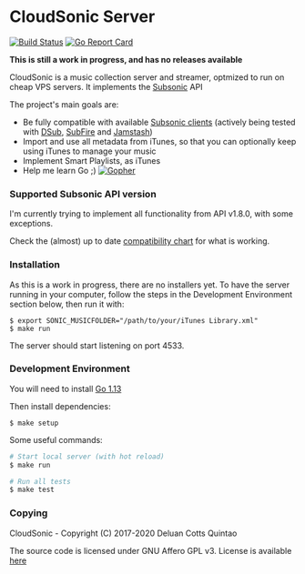 # CloudSonic Server

[![Build Status](https://travis-ci.org/cloudsonic/sonic-server.svg?branch=master)](https://travis-ci.org/cloudsonic/sonic-server)
[![Go Report Card](https://goreportcard.com/badge/github.com/cloudsonic/sonic-server)](https://goreportcard.com/report/github.com/cloudsonic/sonic-server)

**This is still a work in progress, and has no releases available**

CloudSonic is a music collection server and streamer, optmized to run on cheap VPS servers. It implements the
[Subsonic](http://www.subsonic.org) API

The project's main goals are:

- Be fully compatible with available [Subsonic clients](http://www.subsonic.org/pages/apps.jsp)
  (actively being tested with
  [DSub](http://www.subsonic.org/pages/apps.jsp#dsub),
  [SubFire](http://www.subsonic.org/pages/apps.jsp#subfire) and
  [Jamstash](http://www.subsonic.org/pages/apps.jsp#jamstash))
- Import and use all metadata from iTunes, so that you can optionally keep using iTunes to manage your music
- Implement Smart Playlists, as iTunes
- Help me learn Go ;) [![Gopher](https://blog.golang.org/favicon.ico)](https://golang.org)

### Supported Subsonic API version

I'm currently trying to implement all functionality from API v1.8.0, with some exceptions.

Check the (almost) up to date [compatibility chart](https://github.com/cloudsonic/sonic-server/wiki/Compatibility) for what is working.

### Installation

As this is a work in progress, there are no installers yet. To have the server running in your computer, follow the steps in the
Development Environment section below, then run it with:

```
$ export SONIC_MUSICFOLDER="/path/to/your/iTunes Library.xml"
$ make run
```

The server should start listening on port 4533.

### Development Environment

You will need to install [Go 1.13](https://golang.org/dl/)

Then install dependencies:

```
$ make setup
```

Some useful commands:

```bash
# Start local server (with hot reload)
$ make run

# Run all tests
$ make test
```

### Copying

CloudSonic - Copyright (C) 2017-2020 Deluan Cotts Quintao

The source code is licensed under GNU Affero GPL v3. License is available [here](/LICENSE)
